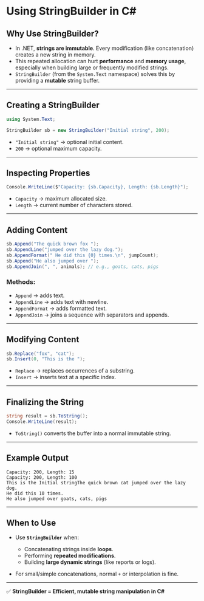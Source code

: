 # Using StringBuilder in C\#

## Why Use StringBuilder?

- In .NET, **strings are immutable**. Every modification (like concatenation) creates a new string in memory.
- This repeated allocation can hurt **performance** and **memory usage**, especially when building large or frequently modified strings.
- `StringBuilder` (from the `System.Text` namespace) solves this by providing a **mutable** string buffer.

---

## Creating a StringBuilder

```csharp
using System.Text;

StringBuilder sb = new StringBuilder("Initial string", 200);
```

- `"Initial string"` → optional initial content.
- `200` → optional maximum capacity.

---

## Inspecting Properties

```csharp
Console.WriteLine($"Capacity: {sb.Capacity}, Length: {sb.Length}");
```

- `Capacity` → maximum allocated size.
- `Length` → current number of characters stored.

---

## Adding Content

```csharp
sb.Append("The quick brown fox ");
sb.AppendLine("jumped over the lazy dog.");
sb.AppendFormat(" He did this {0} times.\n", jumpCount);
sb.Append("He also jumped over ");
sb.AppendJoin(", ", animals); // e.g., goats, cats, pigs
```

### Methods:

- `Append` → adds text.
- `AppendLine` → adds text with newline.
- `AppendFormat` → adds formatted text.
- `AppendJoin` → joins a sequence with separators and appends.

---

## Modifying Content

```csharp
sb.Replace("fox", "cat");
sb.Insert(0, "This is the ");
```

- `Replace` → replaces occurrences of a substring.
- `Insert` → inserts text at a specific index.

---

## Finalizing the String

```csharp
string result = sb.ToString();
Console.WriteLine(result);
```

- `ToString()` converts the buffer into a normal immutable string.

---

## Example Output

```
Capacity: 200, Length: 15
Capacity: 200, Length: 100
This is the Initial stringThe quick brown cat jumped over the lazy dog.
He did this 10 times.
He also jumped over goats, cats, pigs
```

---

## When to Use

- Use **`StringBuilder`** when:

  - Concatenating strings inside **loops**.
  - Performing **repeated modifications**.
  - Building **large dynamic strings** (like reports or logs).

- For small/simple concatenations, normal `+` or interpolation is fine.

---

✅ **StringBuilder = Efficient, mutable string manipulation in C#**
